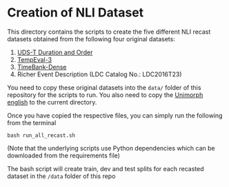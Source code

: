 # Creation of NLI Dataset

This directory contains the scripts to create the five different NLI recast datasets obtained from the following four original datasets:
1. [UDS-T Duration and Order](http://decomp.io/projects/time/UDS_T_v1.0.zip)
2. [TempEval-3](https://www.cs.york.ac.uk/semeval-2013/task1/data/uploads/datasets/tbaq-2013-03.zip)
3. [TimeBank-Dense](https://www.usna.edu/Users/cs/nchamber/caevo/TimebankDense.T3.txt)
4. Richer Event Description (LDC Catalog No.: LDC2016T23)

You need to copy these original datasets into the `data/` folder of this repository for the scripts to run.
You also need to copy the [Unimorph english](https://github.com/unimorph/eng/blob/master/eng) to the current directory.

Once you have copied the respective files, you can simply run the following from the terminal 
```shell
bash run_all_recast.sh 
```
(Note that the underlying scripts use Python dependencies which can be downloaded from the requirements file)

The bash script will create train, dev and test splits for each recasted dataset in the `/data` folder of this repo


